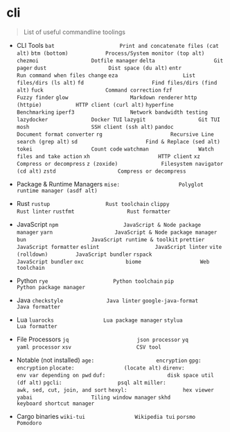 # cli

> List of useful commandline toolings 

- CLI Tools
`bat                     Print and concatenate files (cat alt)`
`btm (bottom)            Process/System monitor (top alt)`
`chezmoi                 Dotfile manager`
`delta                   Git pager`
`dust                    Dist space (du alt)`
`entr                    Run command when files change`
`eza                     List files/dirs (ls alt)`
`fd                      Find files/dirs (find alt)`
`fuck                    Command correction`
`fzf                     Fuzzy finder`
`glow                    Markdown renderer`
`http (httpie)           HTTP client (curl alt)`
`hyperfine               Benchmarking`
`iperf3                  Network bandwidth testing`
`lazydocker              Docker TUI`
`lazygit                 Git TUI`
`mosh                    SSH client (ssh alt)`
`pandoc                  Document format converter`
`rg                      Recursive Line search (grep alt)`
`sd                      Find & Replace (sed alt)`
`tokei                   Count code`
`watchman                Watch files and take action`
`xh                      HTTP client`
`xz                      Compress or decompress`
`z (zoxide)              Filesystem navigator (cd alt)`
`zstd                    Compress or decompress`

- Package & Runtime Managers
`mise:                   Polyglot runtime manager (asdf alt)`

- Rust
`rustup                  Rust toolchain`
`clippy                  Rust linter`
`rustfmt                 Rust formatter`

- JavaScript
`npm                     JavaScript & Node package manager`
`yarn                    JavaScript & Node package manager`
`bun                     JavaScript runtime & toolkit`
`prettier                JavaScript formatter`
`eslint                  JavaScript linter`
`vite (rolldown)         JavaScript bundler`
`rspack                  JavaScript bundler`
`oxc             `
`biome                   Web toolchain`

- Python
`rye                     Python toolchain`
`pip                     Python package manager`

- Java
`checkstyle              Java linter`
`google-java-format      Java formatter`

- Lua
`luarocks                Lua package manager` 
`stylua                  Lua formatter`


- File Processors
`jq                      json processor`
`yq                      yaml processor`
`xsv                     CSV tool`

- Notable (not installed)
`age:                    encryption`
`gpg:                    encryption`
`plocate:                (locate alt)`
`direnv:                 env var depending on pwd`
`duf:                    disk space util (df alt)`
`pgcli:                  psql alt`
`miller:                 awk, sed, cut, join, and sort`
`hexyl:                  hex viewer`
`yabai                   Tiling window manager`
`skhd                    keyboard shortcut manager`

- Cargo binaries
`wiki-tui                Wikipedia tui`
`porsmo                  Pomodoro`
